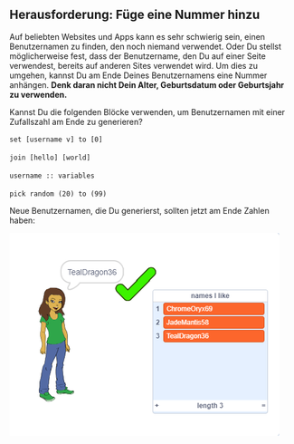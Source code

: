 ## Herausforderung: Füge eine Nummer hinzu

Auf beliebten Websites und Apps kann es sehr schwierig sein, einen Benutzernamen zu finden, den noch niemand verwendet. Oder Du stellst möglicherweise fest, dass der Benutzername, den Du auf einer Seite verwendest, bereits auf anderen Sites verwendet wird. Um dies zu umgehen, kannst Du am Ende Deines Benutzernamens eine Nummer anhängen. **Denk daran nicht Dein Alter, Geburtsdatum oder Geburtsjahr zu verwenden.**

Kannst Du die folgenden Blöcke verwenden, um Benutzernamen mit einer Zufallszahl am Ende zu generieren?

```blocks3
set [username v] to [0]

join [hello] [world]

username :: variables

pick random (20) to (99)
```

Neue Benutzernamen, die Du generierst, sollten jetzt am Ende Zahlen haben:

![Screenshot](images/usernames-with-numbers.png)